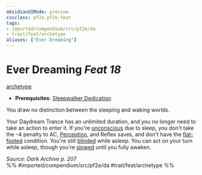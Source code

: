 ```yaml
---
obsidianUIMode: preview
cssclass: pf2e,pf2e-feat
tags:
- imported/compendium/src/pf2e/da
- trait/feat/archetype
aliases: ["Ever Dreaming"]
---
```

# Ever Dreaming  *Feat 18*  
[archetype](archetype.md)  

- **Prerequisites**: [Sleepwalker Dedication](sleepwalker-dedication-da.md)

You draw no distinction between the sleeping and waking worlds.

Your Daydream Trance has an unlimited duration, and you no longer need to take an action to enter it. If you're [unconscious](conditions.md#Unconscious) due to sleep, you don't take the –4 penalty to AC, [Perception](../skills.md#Perception), and Reflex saves, and don't have the [flat-footed](conditions.md#Flat-footed) condition. You're still [blinded](conditions.md#Blinded) while asleep. You can act on your turn while asleep, though you're [slowed](conditions.md#Slowed) until you fully awaken.

*Source: Dark Archive p. 207*  
%% #imported/compendium/src/pf2e/da #trait/feat/archetype %%